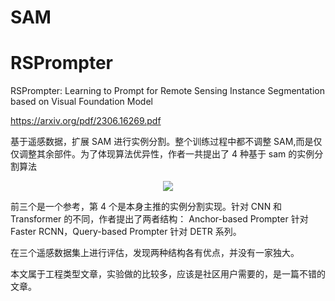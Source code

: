 # SAM

# RSPrompter

RSPrompter: Learning to Prompt for Remote Sensing Instance Segmentation based on Visual Foundation Model

https://arxiv.org/pdf/2306.16269.pdf

基于遥感数据，扩展 SAM 进行实例分割。整个训练过程中都不调整 SAM,而是仅仅调整其余部件。为了体现算法优异性，作者一共提出了 4 种基于 sam 的实例分割算法

<div align=center>
<img src="https://github.com/open-mmlab/mmdetection/assets/17425982/fff656cc-b147-46bf-8d62-22ed5d69c4c3"/>
</div>

前三个是一个参考，第 4 个是本身主推的实例分割实现。针对 CNN 和 Transformer 的不同，作者提出了两者结构： Anchor-based Prompter 针对 Faster RCNN，Query-based Prompter 针对 DETR 系列。

在三个遥感数据集上进行评估，发现两种结构各有优点，并没有一家独大。

本文属于工程类型文章，实验做的比较多，应该是社区用户需要的，是一篇不错的文章。


